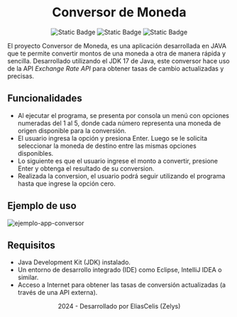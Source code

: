 <h1 style="text-align: center">Conversor de Moneda</h1>

<div style="text-align: center"><img alt="Static Badge" src="https://img.shields.io/badge/JAVA_JDK-17-blue"> <img alt="Static Badge" src="https://img.shields.io/badge/API-Exchange_Rate%20_API-red"> <img alt="Static Badge" src="https://img.shields.io/badge/RELEASE_DATE-APRIL_2024-green"></div>

El proyecto Conversor de Moneda, es una aplicación desarrollada en JAVA que te permite convertir montos de una moneda a otra de manera rápida y sencilla. Desarrollado utilizando el JDK 17 de Java, este conversor hace uso de la API _Exchange Rate API_ para obtener tasas de cambio actualizadas y precisas.

## Funcionalidades

- Al ejecutar el programa, se presenta por consola un menú con opciones numeradas del 1 al 5, donde cada número representa una moneda de origen disponible para la conversión. 
- El usuario ingresa la opción y presiona Enter. Luego se le solicita seleccionar la moneda de destino entre las mismas opciones disponibles.
- Lo siguiente es que el usuario ingrese el monto a convertir, presione Enter y obtenga el resultado de su conversion.
- Realizada la conversion, el usuario podrá seguir utilizando el programa hasta que ingrese la opción cero. 

## Ejemplo de uso

![ejemplo-app-conversor](https://imgur.com/ygtGQcm.png)

## Requisitos

- Java Development Kit (JDK) instalado.
- Un entorno de desarrollo integrado (IDE) como Eclipse, IntelliJ IDEA o similar.
- Acceso a Internet para obtener las tasas de conversión actualizadas (a través de una API externa).

<p style="text-align: center">2024 - Desarrollado por EliasCelis (Zelys)</p>
